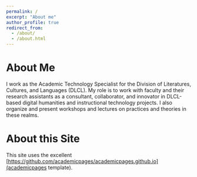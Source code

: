 ```yaml
---
permalink: /
excerpt: "About me"
author_profile: true
redirect_from: 
  - /about/
  - /about.html
---
```


About Me
======

I work as the Academic Technology Specialist for the Division of Literatures, Cultures, and Languages (DLCL). My role is to work with faculty and their research assistants as a consultant, collaborator, and innovator in DLCL-based digital humanities and instructional technology projects. I also organize and present workshops and lectures on practices and theories in these realms. 

About this Site
======

This site uses the excellent [https://github.com/academicpages/academicpages.github.io](academicpages template).